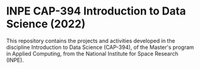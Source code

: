 # INPE CAP-394 Introduction to Data Science (2022)
This repository contains the projects and activities developed in the discipline Introduction to Data Science (CAP-394), of the Master's program in Applied Computing, from the National Institute for Space Research (INPE).
